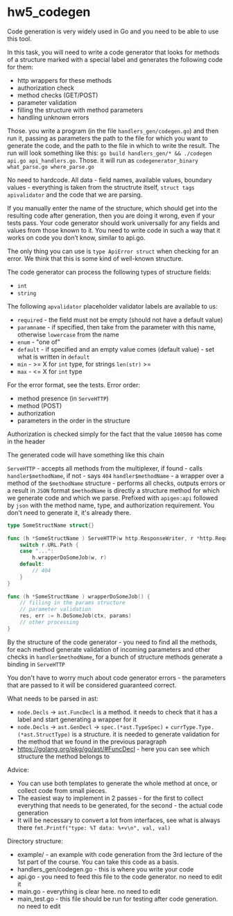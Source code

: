 # hw5_codegen

Code generation is very widely used in Go and you need to be able to use this tool.
 
In this task, you will need to write a code generator that looks for methods of a structure marked with a special label and generates the following code for them:
* http wrappers for these methods
* authorization check
* method checks (GET/POST)
* parameter validation
* filling the structure with method parameters
* handling unknown errors
 
Those. you write a program (in the file `handlers_gen/codegen.go`) and then run it, passing as parameters the path to the file for which you want to generate the code, and the path to the file in which to write the result. The run will look something like this: `go build handlers_gen/* && ./codegen api.go api_handlers.go`. Those. it will run as `codegenerator_binary what_parse.go where_parse.go`
 
No need to hardcode. All data - field names, available values, boundary values ​​- everything is taken from the structrute itself, `struct tags apivalidator` and the code that we are parsing.
 
If you manually enter the name of the structure, which should get into the resulting code after generation, then you are doing it wrong, even if your tests pass. Your code generator should work universally for any fields and values ​​from those known to it. You need to write code in such a way that it works on code you don’t know, similar to api.go.
 
The only thing you can use is `type ApiError struct` when checking for an error. We think that this is some kind of well-known structure.
 
The code generator can process the following types of structure fields:
* `int`
* `string`
 
The following `apvalidator` placeholder validator labels are available to us:
* `required` - the field must not be empty (should not have a default value)
* `paramname` - if specified, then take from the parameter with this name, otherwise `lowercase` from the name
* `enum` - "one of"
* `default` - if specified and an empty value comes (default value) - set what is written in `default`
* `min` - >= X for `int` type, for strings `len(str)` >=
* `max` - <= X for `int` type
 
For the error format, see the tests. Error order:
* method presence (in `ServeHTTP`)
* method (POST)
* authorization
* parameters in the order in the structure
 
Authorization is checked simply for the fact that the value `100500` has come in the header
 
The generated code will have something like this chain
 
`ServeHTTP` - accepts all methods from the multiplexer, if found - calls `handler$methodName`, if not - says `404`
`handler$methodName` - a wrapper over a method of the `$methodName` structure - performs all checks, outputs errors or a result in `JSON` format
`$methodName` is directly a structure method for which we generate code and which we parse. Prefixed with `apigen:api` followed by `json` with the method name, type, and authorization requirement. You don't need to generate it, it's already there.
 
``` go
type SomeStructName struct{}
 
func (h *SomeStructName ) ServeHTTP(w http.ResponseWriter, r *http.Request) {
    switch r.URL.Path {
    case "...":
        h.wrapperDoSomeJob(w, r)
    default:
        // 404
    }
}
 
func (h *SomeStructName ) wrapperDoSomeJob() {
    // filling in the params structure
    // parameter validation
    res, err := h.DoSomeJob(ctx, params)
    // other processing
}
```
 
By the structure of the code generator - you need to find all the methods, for each method generate validation of incoming parameters and other checks in `handler$methodName`, for a bunch of structure methods generate a binding in `ServeHTTP`
 
You don't have to worry much about code generator errors - the parameters that are passed to it will be considered guaranteed correct.
 
What needs to be parsed in ast:
* `node.Decls` -> `ast.FuncDecl` is a method. it needs to check that it has a label and start generating a wrapper for it
* `node.Decls` -> `ast.GenDecl` -> `spec.(*ast.TypeSpec)` + `currType.Type.(*ast.StructType)` is a structure. it is needed to generate validation for the method that we found in the previous paragraph
* https://golang.org/pkg/go/ast/#FuncDecl - here you can see which structure the method belongs to

Adviсe:
* You can use both templates to generate the whole method at once, or collect code from small pieces.
* The easiest way to implement in 2 passes - for the first to collect everything that needs to be generated, for the second - the actual code generation
* It will be necessary to convert a lot from interfaces, see what is always there `fmt.Printf("type: %T data: %+v\n", val, val)`

Directory structure:
* example/ - an example with code generation from the 3rd lecture of the 1st part of the course. You can take this code as a basis.
* handlers_gen/codegen.go - this is where you write your code
* api.go - you need to feed this file to the code generator. no need to edit it
* main.go - everything is clear here. no need to edit
* main_test.go - this file should be run for testing after code generation. no need to edit
